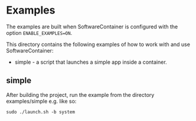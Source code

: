 
# Examples

The examples are built when SoftwareContainer is configured with the option
`ENABLE_EXAMPLES=ON`.

This directory contains the following examples of how to work with and use
SoftwareContainer:

* simple - a script that launches a simple app inside a container.

## simple

After building the project, run the example from the directory
examples/simple e.g. like so:

    sudo ./launch.sh -b system
